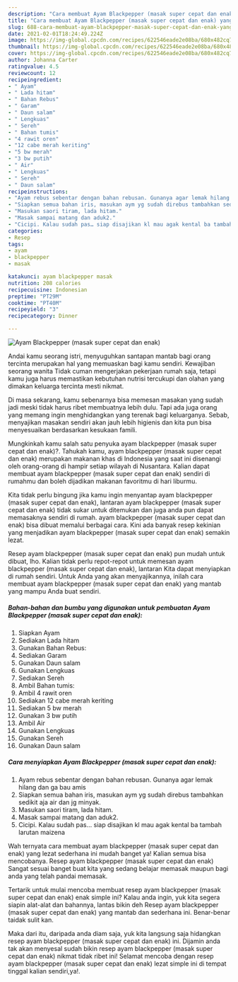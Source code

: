 ```yaml
---
description: "Cara membuat Ayam Blackpepper (masak super cepat dan enak) yang nikmat Untuk Jualan"
title: "Cara membuat Ayam Blackpepper (masak super cepat dan enak) yang nikmat Untuk Jualan"
slug: 688-cara-membuat-ayam-blackpepper-masak-super-cepat-dan-enak-yang-nikmat-untuk-jualan
date: 2021-02-01T18:24:49.224Z
image: https://img-global.cpcdn.com/recipes/622546eade2e08ba/680x482cq70/ayam-blackpepper-masak-super-cepat-dan-enak-foto-resep-utama.jpg
thumbnail: https://img-global.cpcdn.com/recipes/622546eade2e08ba/680x482cq70/ayam-blackpepper-masak-super-cepat-dan-enak-foto-resep-utama.jpg
cover: https://img-global.cpcdn.com/recipes/622546eade2e08ba/680x482cq70/ayam-blackpepper-masak-super-cepat-dan-enak-foto-resep-utama.jpg
author: Johanna Carter
ratingvalue: 4.5
reviewcount: 12
recipeingredient:
- " Ayam"
- " Lada hitam"
- " Bahan Rebus"
- " Garam"
- " Daun salam"
- " Lengkuas"
- " Sereh"
- " Bahan tumis"
- "4 rawit oren"
- "12 cabe merah keriting"
- "5 bw merah"
- "3 bw putih"
- " Air"
- " Lengkuas"
- " Sereh"
- " Daun salam"
recipeinstructions:
- "Ayam rebus sebentar dengan bahan rebusan. Gunanya agar lemak hilang dan ga bau amis"
- "Siapkan semua bahan iris, masukan aym yg sudah direbus tambahkan sedikit aja air dan jg minyak."
- "Masukan saori tiram, lada hitam."
- "Masak sampai matang dan aduk2."
- "Cicipi. Kalau sudah pas… siap disajikan kl mau agak kental ba tambah larutan maizena"
categories:
- Resep
tags:
- ayam
- blackpepper
- masak

katakunci: ayam blackpepper masak 
nutrition: 208 calories
recipecuisine: Indonesian
preptime: "PT29M"
cooktime: "PT40M"
recipeyield: "3"
recipecategory: Dinner

---
```



![Ayam Blackpepper (masak super cepat dan enak)](https://img-global.cpcdn.com/recipes/622546eade2e08ba/680x482cq70/ayam-blackpepper-masak-super-cepat-dan-enak-foto-resep-utama.jpg)

Andai kamu seorang istri, menyuguhkan santapan mantab bagi orang tercinta merupakan hal yang memuaskan bagi kamu sendiri. Kewajiban seorang  wanita Tidak cuman mengerjakan pekerjaan rumah saja, tetapi kamu juga harus memastikan kebutuhan nutrisi tercukupi dan olahan yang dimakan keluarga tercinta mesti nikmat.

Di masa  sekarang, kamu sebenarnya bisa memesan masakan yang sudah jadi meski tidak harus ribet membuatnya lebih dulu. Tapi ada juga orang yang memang ingin menghidangkan yang terenak bagi keluarganya. Sebab, menyajikan masakan sendiri akan jauh lebih higienis dan kita pun bisa menyesuaikan berdasarkan kesukaan famili. 



Mungkinkah kamu salah satu penyuka ayam blackpepper (masak super cepat dan enak)?. Tahukah kamu, ayam blackpepper (masak super cepat dan enak) merupakan makanan khas di Indonesia yang saat ini disenangi oleh orang-orang di hampir setiap wilayah di Nusantara. Kalian dapat membuat ayam blackpepper (masak super cepat dan enak) sendiri di rumahmu dan boleh dijadikan makanan favoritmu di hari liburmu.

Kita tidak perlu bingung jika kamu ingin menyantap ayam blackpepper (masak super cepat dan enak), lantaran ayam blackpepper (masak super cepat dan enak) tidak sukar untuk ditemukan dan juga anda pun dapat memasaknya sendiri di rumah. ayam blackpepper (masak super cepat dan enak) bisa dibuat memalui berbagai cara. Kini ada banyak resep kekinian yang menjadikan ayam blackpepper (masak super cepat dan enak) semakin lezat.

Resep ayam blackpepper (masak super cepat dan enak) pun mudah untuk dibuat, lho. Kalian tidak perlu repot-repot untuk memesan ayam blackpepper (masak super cepat dan enak), lantaran Kita dapat menyiapkan di rumah sendiri. Untuk Anda yang akan menyajikannya, inilah cara membuat ayam blackpepper (masak super cepat dan enak) yang mantab yang mampu Anda buat sendiri.

<!--inarticleads1-->

##### Bahan-bahan dan bumbu yang digunakan untuk pembuatan Ayam Blackpepper (masak super cepat dan enak):

1. Siapkan  Ayam
1. Sediakan  Lada hitam
1. Gunakan  Bahan Rebus:
1. Sediakan  Garam
1. Gunakan  Daun salam
1. Gunakan  Lengkuas
1. Sediakan  Sereh
1. Ambil  Bahan tumis:
1. Ambil 4 rawit oren
1. Sediakan 12 cabe merah keriting
1. Sediakan 5 bw merah
1. Gunakan 3 bw putih
1. Ambil  Air
1. Gunakan  Lengkuas
1. Gunakan  Sereh
1. Gunakan  Daun salam




<!--inarticleads2-->

##### Cara menyiapkan Ayam Blackpepper (masak super cepat dan enak):

1. Ayam rebus sebentar dengan bahan rebusan. Gunanya agar lemak hilang dan ga bau amis
1. Siapkan semua bahan iris, masukan aym yg sudah direbus tambahkan sedikit aja air dan jg minyak.
1. Masukan saori tiram, lada hitam.
1. Masak sampai matang dan aduk2.
1. Cicipi. Kalau sudah pas… siap disajikan kl mau agak kental ba tambah larutan maizena




Wah ternyata cara membuat ayam blackpepper (masak super cepat dan enak) yang lezat sederhana ini mudah banget ya! Kalian semua bisa mencobanya. Resep ayam blackpepper (masak super cepat dan enak) Sangat sesuai banget buat kita yang sedang belajar memasak maupun bagi anda yang telah pandai memasak.

Tertarik untuk mulai mencoba membuat resep ayam blackpepper (masak super cepat dan enak) enak simple ini? Kalau anda ingin, yuk kita segera siapin alat-alat dan bahannya, lantas bikin deh Resep ayam blackpepper (masak super cepat dan enak) yang mantab dan sederhana ini. Benar-benar taidak sulit kan. 

Maka dari itu, daripada anda diam saja, yuk kita langsung saja hidangkan resep ayam blackpepper (masak super cepat dan enak) ini. Dijamin anda tak akan menyesal sudah bikin resep ayam blackpepper (masak super cepat dan enak) nikmat tidak ribet ini! Selamat mencoba dengan resep ayam blackpepper (masak super cepat dan enak) lezat simple ini di tempat tinggal kalian sendiri,ya!.

